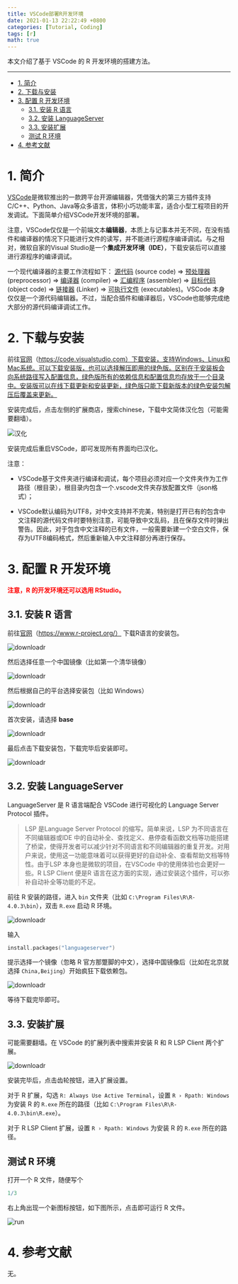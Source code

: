 ```yaml
---
title: VSCode部署R开发环境
date: 2021-01-13 22:22:49 +0800
categories: [Tutorial, Coding]
tags: [r]
math: true
---
```


本文介绍了基于 VSCode 的 R 开发环境的搭建方法。

<!--more-->

 ---
 
- [1. 简介](#1-简介)
- [2. 下载与安装](#2-下载与安装)
- [3. 配置 R 开发环境](#3-配置-r-开发环境)
  - [3.1. 安装 R 语言](#31-安装-r-语言)
  - [3.2. 安装 LanguageServer](#32-安装-languageserver)
  - [3.3. 安装扩展](#33-安装扩展)
  - [测试 R 环境](#测试-r-环境)
- [4. 参考文献](#4-参考文献)

# 1. 简介

[VSCode](https://code.visualstudio.com/)是微软推出的一款跨平台开源编辑器，凭借强大的第三方插件支持C/C++、Python、Java等众多语言，体积小巧功能丰富，适合小型工程项目的开发调试。下面简单介绍VSCode开发环境的部署。

注意，VSCode仅仅是一个前端文本**编辑器**，本质上与记事本并无不同，在没有插件和编译器的情况下只能进行文件的读写，并不能进行源程序编译调试。与之相对，微软自家的Visual Studio是一个**集成开发环境（IDE）**，下载安装后可以直接进行源程序的编译调试。

一个现代编译器的主要工作流程如下： [源代码](http://zh.wikipedia.org/wiki/源代码) (source code) => [预处理器](http://zh.wikipedia.org/wiki/预处理器) (preprocessor) => [编译器](http://zh.wikipedia.org/wiki/编译器) (compiler) => [汇编程序](http://zh.wikipedia.org/wiki/汇编程序) (assembler) => [目标代码](http://zh.wikipedia.org/wiki/目标代码) (object code) => [链接器](http://zh.wikipedia.org/wiki/链接器) (Linker) => [可执行文件](http://zh.wikipedia.org/wiki/執行檔) (executables)。VSCode 本身仅仅是一个源代码编辑器。不过，当配合插件和编译器后，VSCode也能够完成绝大部分的源代码编译调试工作。

# 2. 下载与安装

前往[官网](https://code.visualstudio.com/)（https://code.visualstudio.com）下载安装，支持Windows、Linux和Mac系统。可以下载安装版，也可以选择解压即用的绿色版。区别在于安装板会向系统路径写入配置信息，绿色版所有的依赖信息和配置信息均存放于一个目录中。安装版可以在线下载更新和安装更新，绿色版只能下载新版本的绿色安装包解压后覆盖来更新。

安装完成后，点击左侧的扩展商店，搜索chinese，下载中文简体汉化包（可能需要翻墙）。

![汉化](../assets/img/postsimg/20200318/01.chinese.png)

安装完成后重启VSCode，即可发现所有界面均已汉化。

注意：

- VSCode基于文件夹进行编译和调试，每个项目必须对应一个文件夹作为工作路径（根目录），根目录内包含一个.vscode文件夹存放配置文件（json格式）；

- VSCode默认编码为UTF8，对中文支持并不完美，特别是打开已有的包含中文注释的源代码文件时要特别注意，可能导致中文乱码，且在保存文件时弹出警告。因此，对于包含中文注释的已有文件，一般需要新建一个空白文件，保存为UTF8编码格式，然后重新输入中文注释部分再进行保存。

# 3. 配置 R 开发环境

**<font color=red>注意，R 的开发环境还可以选用 RStudio。</font>**

## 3.1. 安装 R 语言

前往[官网](https://www.r-project.org/)（https://www.r-project.org/） 下载R语言的安装包。

![downloadr](../assets/img/postsimg/20210113/1.jpg)

然后选择任意一个中国镜像（比如第一个清华镜像）

![downloadr](../assets/img/postsimg/20210113/2.jpg)

然后根据自己的平台选择安装包（比如 Windows）

![downloadr](../assets/img/postsimg/20210113/3.jpg)

首次安装，请选择 **base**

![downloadr](../assets/img/postsimg/20210113/4.jpg)

最后点击下载安装包，下载完毕后安装即可。

![downloadr](../assets/img/postsimg/20210113/5.jpg)

## 3.2. 安装 LanguageServer

LanguageServer 是 R 语言端配合 VSCode 进行可视化的 Language Server Protocol 插件。

> LSP 是Language Server Protocol 的缩写。简单来说，LSP 为不同语言在不同编辑器或IDE 中的自动补全、查找定义、悬停查看函数文档等功能搭建了桥梁，使得开发者可以减少针对不同语言和不同编辑器的重复开发。对用户来说，使用这一功能意味着可以获得更好的自动补全、查看帮助文档等特性。由于LSP 本身也是微软的项目，在VSCode 中的使用体验也会更好一些。R LSP Client 便是R 语言在这方面的实现，通过安装这个插件，可以弥补自动补全等功能的不足。

前往 R 安装的路径，进入 `bin` 文件夹（比如 `C:\Program Files\R\R-4.0.3\bin`），双击 `R.exe` 启动 R 环境。

![downloadr](../assets/img/postsimg/20210113/6.jpg)

输入

```c
install.packages("languageserver")
```

提示选择一个镜像（忽略 R 官方那蹩脚的中文），选择中国镜像后（比如在北京就选择 `China,Beijing`）开始疯狂下载依赖包。

![downloadr](../assets/img/postsimg/20210113/7.jpg)

等待下载完毕即可。

## 3.3. 安装扩展

可能需要翻墙。在 VSCode 的扩展列表中搜索并安装 R 和 R LSP Client 两个扩展。

![downloadr](../assets/img/postsimg/20210113/8.jpg)

安装完毕后，点击齿轮按钮，进入扩展设置。

对于 R 扩展，勾选 `R: Always Use Active Terminal`，设置 `R › Rpath: Windows` 为安装 R 的 `R.exe` 所在的路径（比如 `C:\Program Files\R\R-4.0.3\bin\R.exe`）。

对于 R LSP Client 扩展，设置 `R › Rpath: Windows` 为安装 R 的 `R.exe` 所在的路径。

## 测试 R 环境

打开一个 R 文件，随便写个

```r
1/3
```

右上角出现一个新图标按钮，如下图所示，点击即可运行 R 文件。

![run](../assets/img/postsimg/20210113/9.jpg)


# 4. 参考文献

无。